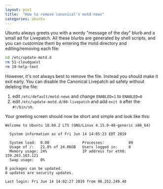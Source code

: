 ```yaml
---
layout: post
title:  "How to remove canonical's motd-news"
categories: ubuntu
---
```


Ubuntu always greets you with a wordy "message of the day" blurb and a small ad for Livepatch. All these blurbs are generated by shell scripts, and you can customize them by entering the motd directory and editing/removing each file:

<!--more-->

```bash
cd /etc/update-motd.d
rm 51-cloudguest
rm 10-help-text
```

However, it's not always best to remove the file. Instead you should make it exit early. You can disable the Canonical Livepatch ad safely without deleting the file:

1. edit `/etc/default/motd-news` and change `ENABLED=1` to `ENABLED=0`
2. edit `/etc/update-motd.d/80-livepatch` and add `exit 0` after the `#!/bin/sh`.

Your greeting screen should now be short and simple and look like this:

```
Welcome to Ubuntu 18.04.2 LTS (GNU/Linux 4.15.0-48-generic x86_64)

  System information as of Fri Jun 14 14:05:23 EDT 2019

  System load:  0.08               Processes:           89
  Usage of /:   21.8% of 24.06GB   Users logged in:     0
  Memory usage: 24%                IP address for eth0: 159.203.183.121
  Swap usage:   0%

0 packages can be updated.
0 updates are security updates.

Last login: Fri Jun 14 14:02:27 2019 from 98.252.249.40
```